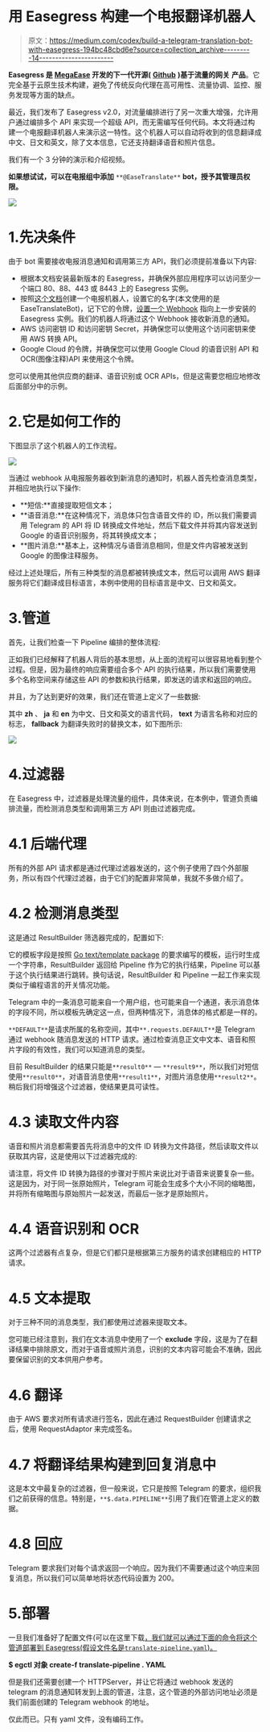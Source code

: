 # 用 Easegress 构建一个电报翻译机器人

> 原文：<https://medium.com/codex/build-a-telegram-translation-bot-with-easegress-194bc48cbd6e?source=collection_archive---------14----------------------->

**Easegress 是 [MegaEase](https://megaease.com) 开发的下一代开源(** [**Github**](https://github.com/megaease/easegress) **)基于流量的网关** **产品**。它完全基于云原生技术构建，避免了传统反向代理在高可用性、流量协调、监控、服务发现等方面的缺点。

最近，我们发布了 Easegress v2.0，对流量编排进行了另一次重大增强，允许用户通过编排多个 API 来实现一个超级 API，而无需编写任何代码。本文将通过构建一个电报翻译机器人来演示这一特性。这个机器人可以自动将收到的信息翻译成中文、日文和英文，除了文本信息，它还支持翻译语音和照片信息。

我们有一个 3 分钟的演示和介绍视频。

**如果想试试，可以在电报组中添加** `**@EaseTranslate**` **bot，授予其管理员权限。**

![](img/fd86b75a31a5f19caef6e1a6c980a169.png)

# 1.先决条件

由于 bot 需要接收电报消息通知和调用第三方 API，我们必须提前准备以下内容:

*   根据本文档安装最新版本的 Easegress，并确保外部应用程序可以访问至少一个端口 80、88、443 或 8443 上的 Easegress 实例。
*   按照[这个文档](https://core.telegram.org/bots#3-how-do-i-create-a-bot)创建一个电报机器人，设置它的名字(本文使用的是 EaseTranslateBot)，记下它的令牌，[设置一个 Webhook](https://core.telegram.org/bots/api#setwebhook) 指向上一步安装的 Easegress 实例。我们的机器人将通过这个 Webhook 接收新消息的通知。
*   AWS 访问密钥 ID 和访问密钥 Secret，并确保您可以使用这个访问密钥来使用 AWS 转换 API。
*   Google Cloud 的令牌，并确保您可以使用 Google Cloud 的语音识别 API 和 OCR(图像注释)API 来使用这个令牌。

您可以使用其他供应商的翻译、语音识别或 OCR APIs，但是这需要您相应地修改后面部分中的示例。

# 2.它是如何工作的

下图显示了这个机器人的工作流程。

![](img/25700fc05f1b73586556bcaf4edbbc0f.png)

当通过 webhook 从电报服务器收到新消息的通知时，机器人首先检查消息类型，并相应地执行以下操作:

*   **短信:**直接提取短信文本；
*   **语音消息:**在这种情况下，消息体只包含语音文件的 ID，所以我们需要调用 Telegram 的 API 将 ID 转换成文件地址，然后下载文件并将其内容发送到 Google 的语音识别服务，将其转换成文本；
*   **图片消息:**基本上，这种情况与语音消息相同，但是文件内容被发送到 Google 的图像注释服务。

经过上述处理后，所有三种类型的消息都被转换成文本，然后可以调用 AWS 翻译服务将它们翻译成目标语言，本例中使用的目标语言是中文、日文和英文。

# 3.管道

首先，让我们检查一下 Pipeline 编排的整体流程:

正如我们已经解释了机器人背后的基本思想，从上面的流程可以很容易地看到整个过程。但是，因为最终的响应需要组合多个 API 的执行结果，所以我们需要使用多个名称空间来存储这些 API 的参数和执行结果，即发送的请求和返回的响应。

并且，为了达到更好的效果，我们还在管道上定义了一些数据:

其中 **zh** 、 **ja** 和 **en** 为中文、日文和英文的语言代码， **text** 为语言名称和对应的标志， **fallback** 为翻译失败时的替换文本，如下图所示:

![](img/9c4ba872a50be2a69103c1ecda155814.png)

# 4.过滤器

在 Easegress 中，过滤器是处理流量的组件，具体来说，在本例中，管道负责编排流量，而检测消息类型和调用第三方 API 则由过滤器完成。

# 4.1 后端代理

所有的外部 API 请求都是通过代理过滤器发送的，这个例子使用了四个外部服务，所以有四个代理过滤器，由于它们的配置非常简单，我就不多做介绍了。

# 4.2 检测消息类型

这是通过 ResultBuilder 筛选器完成的，配置如下:

它的模板字段是按照 [Go text/template package](https://pkg.go.dev/text/template) 的要求编写的模板，运行时生成一个字符串，ResultBuilder 返回给 Pipeline 作为它的执行结果，Pipeline 可以基于这个执行结果进行跳转。换句话说，ResultBuilder 和 Pipeline 一起工作来实现类似于编程语言的开关情况功能。

Telegram 中的一条消息可能来自一个用户组，也可能来自一个通道，表示消息体的字段不同，所以模板先确定这一点，但两种情况下，消息体的格式都是一样的。

`**DEFAULT**`是请求所属的名称空间，其中`**.requests.DEFAULT**`是 Telegram 通过 webhook 随消息发送的 HTTP 请求。通过检查消息正文中文本、语音和照片字段的有效性，我们可以知道消息的类型。

目前 ResultBuilder 的结果只能是`**result0**` — `**result9**`，所以我们对短信使用`**result0**`，对语音消息使用`**result1**`，对图片消息使用`**result2**`。稍后我们将增强这个过滤器，使结果更具可读性。

# 4.3 读取文件内容

语音和照片消息都需要首先将消息中的文件 ID 转换为文件路径，然后读取文件以获取其内容，这是使用以下过滤器完成的:

请注意，将文件 ID 转换为路径的步骤对于照片来说比对于语音来说要复杂一些。这是因为，对于同一张原始照片，Telegram 可能会生成多个大小不同的缩略图，并将所有缩略图与原始照片一起发送，而最后一张才是原始照片。

# 4.4 语音识别和 OCR

这两个过滤器有点复杂，但是它们都只是根据第三方服务的请求创建相应的 HTTP 请求。

# 4.5 文本提取

对于三种不同的消息类型，我们都使用过滤器来提取文本。

您可能已经注意到，我们在文本消息中使用了一个 **exclude** 字段，这是为了在翻译结果中排除原文，而对于语音或照片消息，识别的文本内容可能会不准确，因此要保留识别的文本供用户参考。

# 4.6 翻译

由于 AWS 要求对所有请求进行签名，因此在通过 RequestBuilder 创建请求之后，使用 RequestAdaptor 来完成签名。

# 4.7 将翻译结果构建到回复消息中

这是本文中最复杂的过滤器，但一般来说，它只是按照 Telegram 的要求，组织我们之前获得的信息。特别是，`**$.data.PIPELINE**`引用了我们在管道上定义的数据。

# 4.8 回应

Telegram 要求我们对每个请求返回一个响应。因为我们不需要通过这个响应来回复消息，所以我们可以简单地将状态代码设置为 200。

# 5.部署

一旦我们准备好了配置文件(可以在这里下载[，我们就可以通过下面的命令将这个管道部署到 Easegress(假设文件名是`translate-pipeline.yaml`)。](https://github.com/megaease/easegress/tree/main/example/translation-bot)

**$ egctl 对象 create-f translate-pipeline . YAML**

但是我们还需要创建一个 HTTPServer，并让它将通过 webhook 发送的 telegram 的消息通知转发到上面的管道，注意，这个管道的外部访问地址必须是我们前面创建的 Telegram webhook 的地址。

仅此而已。只有 yaml 文件，没有编码工作。